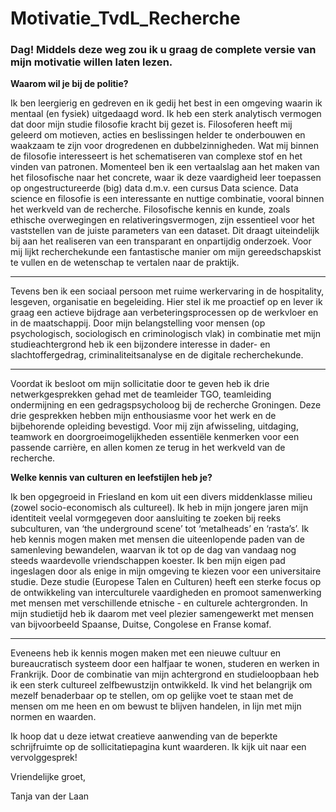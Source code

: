 # Motivatie_TvdL_Recherche
### Dag! Middels deze weg zou ik u graag de complete versie van mijn motivatie willen laten lezen.

**Waarom wil je bij de politie?**

Ik ben leergierig en gedreven en ik gedij het best in een omgeving waarin ik mentaal (en fysiek) uitgedaagd word. Ik heb een sterk analytisch vermogen dat door mijn studie filosofie kracht bij gezet is. Filosoferen heeft mij geleerd om motieven, acties en beslissingen helder te onderbouwen en waakzaam te zijn voor drogredenen en dubbelzinnigheden. Wat mij binnen de filosofie interesseert is het schematiseren van complexe stof en het vinden van patronen. Momenteel ben ik een vertaalslag aan het maken van het filosofische naar het concrete, waar ik deze vaardigheid leer toepassen op ongestructureerde (big) data d.m.v. een cursus Data science. Data science en filosofie is een interessante en nuttige combinatie, vooral binnen het werkveld van de recherche. Filosofische kennis en kunde, zoals ethische overwegingen en relativeringsvermogen, zijn essentieel voor het vaststellen van de juiste parameters van een dataset. Dit draagt uiteindelijk bij aan het realiseren van een transparant en onpartijdig onderzoek. Voor mij lijkt recherchekunde een fantastische manier om mijn gereedschapskist te vullen en de wetenschap te vertalen naar de praktijk.
***
Tevens ben ik een sociaal persoon met ruime werkervaring in de hospitality, lesgeven, organisatie en begeleiding. Hier stel ik me proactief op en lever ik graag een actieve bijdrage aan verbeteringsprocessen op de werkvloer en in de maatschappij. Door mijn belangstelling voor mensen (op psychologisch, sociologisch en criminologisch vlak) in combinatie met mijn studieachtergrond heb ik een bijzondere interesse in dader- en slachtoffergedrag, criminaliteitsanalyse en de digitale recherchekunde. 
***
Voordat ik besloot om mijn sollicitatie door te geven heb ik drie netwerkgesprekken gehad met de teamleider TGO, teamleiding ondermijning en een gedragspsycholoog bij de recherche Groningen. Deze drie gesprekken hebben mijn enthousiasme voor het werk en de bijbehorende opleiding bevestigd. Voor mij zijn afwisseling, uitdaging, teamwork en doorgroeimogelijkheden essentiële kenmerken voor een passende carrière, en allen komen ze terug in het werkveld van de recherche.


**Welke kennis van culturen en leefstijlen heb je?**

Ik ben opgegroeid in Friesland en kom uit een divers middenklasse milieu (zowel socio-economisch als cultureel). Ik heb in mijn jongere jaren mijn identiteit veelal vormgegeven door aansluiting te zoeken bij reeks subculturen, van ‘the underground scene’ tot ‘metalheads’ en ‘rasta’s’. Ik heb kennis mogen maken met mensen die uiteenlopende paden van de samenleving bewandelen, waarvan ik tot op de dag van vandaag nog steeds waardevolle vriendschappen koester. Ik ben mijn eigen pad ingeslagen door als enige in mijn omgeving te kiezen voor een universitaire studie. Deze studie (Europese Talen en Culturen) heeft een sterke focus op de ontwikkeling van interculturele vaardigheden en promoot samenwerking met mensen met verschillende etnische - en culturele achtergronden. In mijn studietijd heb ik daarom met veel plezier samengewerkt met mensen van bijvoorbeeld Spaanse, Duitse, Congolese en Franse komaf. 
***
Eveneens heb ik kennis mogen maken met een nieuwe cultuur en bureaucratisch systeem door een halfjaar te wonen, studeren en werken in Frankrijk. Door de combinatie van mijn achtergrond en studieloopbaan heb ik een sterk cultureel zelfbewustzijn ontwikkeld. Ik vind het belangrijk om mezelf benaderbaar op te stellen, om op gelijke voet te staan met de mensen om me heen en om bewust te blijven handelen, in lijn met mijn normen en waarden. 

Ik hoop dat u deze ietwat creatieve aanwending van de beperkte schrijfruimte op de sollicitatiepagina kunt waarderen. Ik kijk uit naar een vervolggesprek!

Vriendelijke groet,

Tanja van der Laan 

